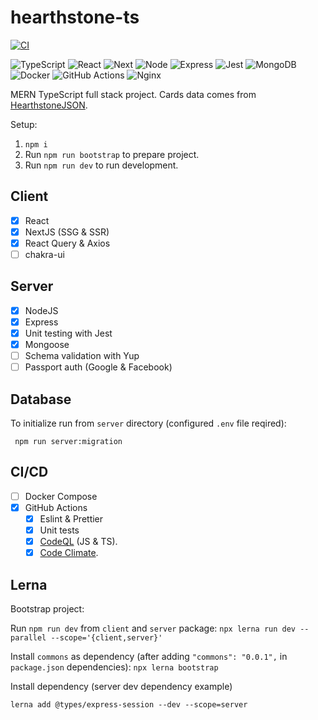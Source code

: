 # hearthstone-ts

[![CI](https://github.com/wozniaklukasz/hearthstone-ts/actions/workflows/ci.yml/badge.svg?branch=main)](https://github.com/wozniaklukasz/hearthstone-ts/actions/workflows/ci.yml)

[comment]: <> ([![]&#40;https://img.shields.io/codeclimate/tech-debt/wozniaklukasz/hearthstone-fullstack-typescript&#41;]&#40;https://codeclimate.com/github/wozniaklukasz/hearthstone-fullstack-typescript&#41;)

[comment]: <> ([![]&#40;https://img.shields.io/codeclimate/issues/wozniaklukasz/hearthstone-fullstack-typescript&#41;]&#40;https://codeclimate.com/github/wozniaklukasz/hearthstone-fullstack-typescript&#41;)

[comment]: <> ([![]&#40;https://img.shields.io/codeclimate/maintainability/wozniaklukasz/hearthstone-fullstack-typescript&#41;]&#40;https://codeclimate.com/github/wozniaklukasz/hearthstone-fullstack-typescript&#41;)

![TypeScript](https://img.shields.io/badge/-TypeScript-333333?style=flat&logo=typescript)
![React](https://img.shields.io/badge/-React-333333?style=flat&logo=react)
![Next](https://img.shields.io/badge/-Next-333333?style=flat&logo=next.js)
![Node](https://img.shields.io/badge/-Node-333333?style=flat&logo=node.js)
![Express](https://img.shields.io/badge/-Express-333333?style=flat&logo=express)
![Jest](https://img.shields.io/badge/-Jest-333333?style=flat&logo=jest)
![MongoDB](https://img.shields.io/badge/-MongoDB-333333?style=flat&logo=mongodb)
![Docker](https://img.shields.io/badge/-Docker-333333?style=flat&logo=docker)
![GitHub Actions](https://img.shields.io/badge/-GitHub_Actions-333333?style=flat&logo=github)
![Nginx](https://img.shields.io/badge/-Nginx-333333?style=flat&logo=nginx)

MERN TypeScript full stack project.
Cards data comes from [HearthstoneJSON](https://hearthstonejson.com/).

Setup:
1. `npm i`
2. Run `npm run bootstrap` to prepare project.
3. Run `npm run dev` to run development.

## Client

- [x] React
- [x] NextJS (SSG & SSR)
- [x] React Query & Axios
- [ ] chakra-ui

## Server

- [x] NodeJS
- [x] Express
- [x] Unit testing with Jest
- [x] Mongoose
- [ ] Schema validation with Yup
- [ ] Passport auth (Google & Facebook)

## Database

To initialize run from `server` directory (configured `.env` file reqired):
```
 npm run server:migration
```

## CI/CD

- [ ] Docker Compose
- [x] GitHub Actions
  - [x] Eslint & Prettier
  - [x] Unit tests
  - [x] [CodeQL](https://codeql.github.com/) (JS & TS).
  - [x] [Code Climate](https://codeclimate.com/github/wozniaklukasz/hearthstone-fullstack-typescript).

## Lerna

Bootstrap project:

Run `npm run dev` from `client` and `server` package:
`npx lerna run dev --parallel --scope='{client,server}'`

Install `commons` as dependency (after adding `"commons": "0.0.1",` in `package.json` dependencies):
`npx lerna bootstrap`

Install dependency (server dev dependency example)

`lerna add @types/express-session --dev --scope=server
`